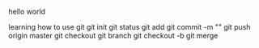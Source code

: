 hello world

learning how to use git
git init
git status
git add <file>
git commit -m ""
git push origin master
git checkout <id>
git branch
git checkout -b <new branch name>
git merge